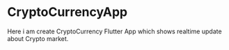 # CryptoCurrencyApp
Here i am create CryptoCurrency Flutter App which shows realtime update about Crypto market.
